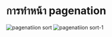 
# การทำหน้า pagenation 
![pagenatiion sort](https://user-images.githubusercontent.com/7127833/189145041-d36f8152-e775-444f-8727-94745c1ac539.PNG)
![pagenatiion sort-1](https://user-images.githubusercontent.com/7127833/189145052-7ad40d53-585f-4885-bde9-f1b1d4438f1f.PNG)
